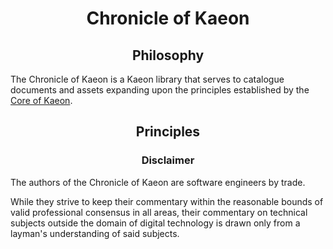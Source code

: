 <h1 align="center">Chronicle of Kaeon</h1>

<h2 align="center">Philosophy</h2>

The Chronicle of Kaeon is a Kaeon library that serves to catalogue documents and assets expanding upon the principles established by the [Core of Kaeon](https://github.com/Atlas-of-Kaeon/Core-of-Kaeon).

<h2 align="center">Principles</h2>

<h3 align="center">Disclaimer</h3>

The authors of the Chronicle of Kaeon are software engineers by trade.
				
While they strive to keep their commentary within the reasonable bounds of valid professional consensus in all areas, their commentary on technical subjects outside the domain of digital technology is drawn only from a layman's understanding of said subjects.